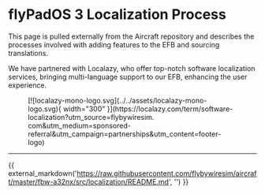 # flyPadOS 3 Localization Process

This page is pulled externally from the Aircraft repository and describes the processes involved with adding features to the EFB and sourcing translations.

We have partnered with Localazy, who offer top-notch software localization services, bringing multi-language support to our EFB, enhancing the user experience.

<figure markdown>
  [![localazy-mono-logo.svg](../../assets/localazy-mono-logo.svg){ width="300" }](https://localazy.com/term/software-localization?utm_source=flybywiresim.
com&utm_medium=sponsored-referral&utm_campaign=partnerships&utm_content=footer-logo)
</figure>

---

{{ external_markdown('https://raw.githubusercontent.com/flybywiresim/aircraft/master/fbw-a32nx/src/localization/README.md', '') }}